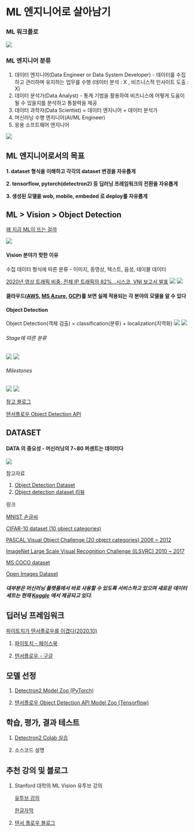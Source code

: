 # ML 엔지니어로 살아남기

### ML 워크플로
![](./images/ml_process_2.png)

### ML 엔지니어 분류
1. 데이터 엔지니어(Data Engineer or Data System Developer) - 데이터를 수집하고 관리하며 유지하는 업무를 수행 (데이터 분석 : X , 비즈니스적 인사이트 도출 : X)
2. 데이터 분석가(Data Analyst) - 통계 기법을 활용하여 비즈니스에 어떻게 도움이 될 수 있을지를 분석하고 통찰력을 제공
3. 데이터 과학자(Data Scientist) = 데이터 엔지니어 + 데이터 분석가
4. 머신러닝 수행 엔지니어(AI/ML Engineer)
5. 응용 소프트웨어 엔지니어

![](./images/ml_process.png)


## ML 엔지니어로서의 목표

**1. dataset 형식을 이해하고 각각의 dataset 변경을 자유롭게**

**2. tensorflow, pytorch(detectron2) 등 딥러닝 프레임워크의 전환을 자유롭게**

**3. 생성된 모델을 web, mobile, embeded 로 deploy를 자유롭게**


## ML > Vision > Object Detection

[왜 지금 ML이 뜨는 걸까](https://tensorflow.blog/%EC%BC%80%EB%9D%BC%EC%8A%A4-%EB%94%A5%EB%9F%AC%EB%8B%9D/1-3-%EC%99%9C-%EB%94%A5%EB%9F%AC%EB%8B%9D%EC%9D%BC%EA%B9%8C-%EC%99%9C-%EC%A7%80%EA%B8%88%EC%9D%BC%EA%B9%8C/)

![](./images/ai_ml_deep.png)

#### Vision 분야가 핫한 이유
수집 데이터 형식에 따른 분류 - 이미지, 동영상, 텍스트, 음성, 테이블 데이터

[2020년 영상 트래픽 비중, 전체 IP 트래픽의 82%…시스코, VNI 보고서 발표](http://www.techsuda.com/archives/12528)
![](./images/80percent_video_traffic.png)
![](./images/Global-Internet-Growth-and-Trends-by-2022.jpg)


#### 클라우드([AWS](https://docs.aws.amazon.com/ko_kr/whitepapers/latest/aws-overview/machine-learning.html), [MS Azure](https://azure.microsoft.com/ko-kr/services/machine-learning/), [GCP](https://cloud.google.com/products/ai))를 보면 실제 적용되는 각 분야의 모델을 알 수 있다

#### Object Detection
Object Detection(객체 검출) = classification(분류) + localization(지역화)
![](images/object_detection.png)
![](images/object_detection_2.png)

###### Stage에 따른 분류
![](images/2stage_detector.png)
![](images/1stage_detector.png)

###### Milestones
![](images/object_detection_milestones.png)
![](images/object_detection_papers.png)

[참고 블로그](https://chacha95.github.io/2020-02-10-Object-Detection1/)

[텐서플로우 Object Detection API](https://github.com/tensorflow/models/tree/master/research/object_detection)



## DATASET
#### DATA 의 중요성 - **머신러닝의 7~80 퍼센트는 데이터다**
![](./images/dataset_for_object_recognition.jpg)

참고자료

1. [Object Detection Dataset](https://seol8118.github.io/object%20detection/od-intro2/#)
2. [Object detection dataset 리뷰](https://chacha95.github.io/2020-02-27-Object-Detection4/)

링크

[MNIST 손글씨](http://yann.lecun.com/exdb/mnist/)

[CIFAR-10 dataset (10 object categories)](https://www.cs.toronto.edu/~kriz/cifar.html)

[PASCAL Visual Object Challenge (20 object categories) 2006 ~ 2012](http://host.robots.ox.ac.uk/pascal/VOC/voc2012/index.html)

[ImageNet Large Scale Visual Recognition Challenge (ILSVRC) 2010 ~ 2017](https://image-net.org/challenges/LSVRC/index.php)

[MS COCO dataset](https://cocodataset.org/#home)

[Open Images Dataset](https://cocodataset.org/#home)


##### 대부분은 머신러닝 플랫폼에서 바로 사용할 수 있도록 서비스하고 있으며 새로운 데이터세트는 현재 [Kaggle](https://www.kaggle.com/) 에서 제공되고 있다.



## 딥러닝 프레임워크
[파이토치가 텐서플로우를 이겼다(2020.10)](http://www.aitimes.com/news/articleView.html?idxno=132756)

1. [파이토치 - 페이스북](https://tutorials.pytorch.kr/)

2. [텐서플로우 - 구글](https://www.tensorflow.org/?hl=ko)



## 모델 선정
1. [Detectron2 Model Zoo (PyTorch)](https://github.com/facebookresearch/detectron2/blob/master/MODEL_ZOO.md)

2. [텐서플로우 Object Detection API Model Zoo (Tensorflow)](https://github.com/tensorflow/models/blob/master/research/object_detection/g3doc/tf2_detection_zoo.md)



## 학습, 평가, 결과 테스트 
1. [Detectron2 Colab 실습](https://colab.research.google.com/drive/16jcaJoc6bCFAQ96jDe2HwtXj7BMD_-m5)

2. 소스코드 설명





## 추천 강의 및 블로그
1. Stanford 대학의 ML Vision 유투브 강의

	[유투브 강의](https://www.youtube.com/playlist?list=PLC1qU-LWwrF64f4QKQT-Vg5Wr4qEE1Zxk)
		
	[한글자막](https://github.com/visionNoob/CS231N_17_KOR_SUB)

2. [텐서 플로우 블로그](https://tensorflow.blog/)